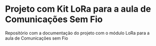 # Projeto com Kit LoRa para a aula de Comunicações Sem Fio
Repositório com a documentação do projeto com o módulo LoRa para a aula de Comunicações sem Fio
